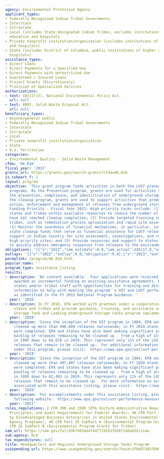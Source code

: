 ```yaml
---
agency: Environmental Protection Agency
applicant_types:
- Federally Recognized lndian Tribal Governments
- Interstate
- Intrastate
- Local (includes State-designated lndian Tribes, excludes institutions of higher
  education and hospitals
- Private nonprofit institution/organization (includes institutions of higher education
  and hospitals)
- State (includes District of Columbia, public institutions of higher education and
  hospitals)
assistance_types:
- Direct Loans
- Direct Payments for a Specified Use
- Direct Payments with Unrestricted Use
- Guaranteed / Insured Loans
- Project Grants (Discretionary)
- Provision of Specialized Services
authorizations:
- text: 102(2)(I), National Environmental Policy Act.
  url: null
- text: 8001, Solid Waste Disposal Act.
  url: null
beneficiary_types:
- Anyone/general public
- Federally Recognized Indian Tribal Governments
- Interstate
- Intrastate
- Local
- Private nonprofit institution/organization
- State
- U.S. Territories
categories:
- Environmental Quality - Solid Waste Management
cfda: '66.816'
fiscal_year: '2022'
grants_url: https://grants.gov/search-grants?cfda=66.816
is_subpart_f: 1
layout: program
objective: 'This grant program funds activities in both the LUST prevention and cleanup
  programs. On the Prevention program, grants are used for activities that promote
  the prevention, compliance, and identification of underground storage tanks. For
  the cleanup program, grants are used to support activities that promote corrective
  action, enforcement and management of releases from underground storage tank systems.
  Funding Priority - Fiscal Year 2023: High priority tasks include: (1) Working with
  states and tribes within available resources to reduce the number of sites that
  have not reached cleanup completion; (2) Provide targeted training to states and
  tribes, such as remediation process optimization and rapid site assessment techniques;
  (3) Monitor the soundness of financial mechanisms, in particular, insurance and
  state cleanup funds that serve as financial assurance for LUST releases; (4) Provide
  support in Indian Country for site assessment, investigations, and remediation of
  high priority sites; and (5) Provide resources and support to states and tribes
  to quickly address emergency responses from releases to the environment.'
obligations: '[{"x":"2022","sam_estimate":0.0,"sam_actual":245117.0,"usa_spending_actual":360000.0},{"x":"2023","sam_estimate":160500.0,"sam_actual":0.0,"usa_spending_actual":1580822.0},{"x":"2024","sam_estimate":160500.0,"sam_actual":0.0,"usa_spending_actual":406424.0}]'
outlays: '[{"x":"2022","outlay":0.0,"obligation":0.0},{"x":"2023","outlay":818902.75,"obligation":1505368.0},{"x":"2024","outlay":0.0,"obligation":0.0}]'
permalink: /program/66.816.html
popular_name: ''
program_type: assistance_listing
results:
- description: 'No content available.  Four applications were received and will be
    awarded as incremental funding on existing assistance agreements. Recipients provide
    states and/or tribal staff with opportunities for training and dissemination of
    information to help with meeting the program''s UST and LUST performance measures,
    as identified in the FY 2015 National Program Guidance. '
  year: '2016'
- description: In FY 2018, EPA worked with grantees under a cooperative grant to engage
    states and tribes and provide guidance, training, and assistance on Underground
    Storage Tank and Leaking Underground Storage tanks program implementation.
  year: '2018'
- description: 'Since the inception of the UST program in 1984, EPA and states have
    cleaned up more than 490,000 releases nationwide; in FY 2019 alone, 8,358 cleanups
    were completed. EPA and states have also been making significant progress in the
    backlog of releases remaining to be cleaned up - from a high of almost 172,000
    in 1995 down to 64,670 in 2019. This represent only 11% of the LUST backlog of
    releases that remain to be cleaned up.  For additional information on accomplishments
    under this program, please visit:  https://www.epa.gov/ust/ust-performance-measures'
  year: '2019'
- description: 'Since the inception of the UST program in 1984, EPA and states have
    cleaned up more than 497,407 releases nationwide; in FY 2020 alone, 7,211 cleanups
    were completed. EPA and states have also been making significant progress in the
    backlog of releases remaining to be cleaned up - from a high of almost 172,000
    in 1995 down to 62,493 in 2019. This represents only 11% of the LUST backlog of
    releases that remain to be cleaned up.  For more information on accomplishments
    associated with this assistance listing, please visit:  https://www.epa.gov/ust/ust-program-facts.'
  year: '2020'
- description: 'For accomplishments under this assistance listing, please visit the
    following website:  https://www.epa.gov/ust/ust-performance-measures.'
  year: '2023'
rules_regulations: 2 CFR 200 and 1500 (EPA Uniform Administrative Requirements, Cost
  Principles, and Audit Requirements for Federal Awards); 40 CFR Part 33 (Participation
  by Disadvantaged Business Enterprises in United States Environmental Protection
  Agency Programs); 40 CFR Part 35 SubPart A (Environmental Program Grants) and 40
  CFR 35 SubPart B (Environmental Program Grants for Tribes).
sam_url: https://sam.gov/fal/d3b74034e4744f719101fb56f2dda81d/view
sub-agency: N/A
tax_expenditures: null
title: Headquarters and Regional Underground Storage Tanks Program
usaspending_url: https://www.usaspending.gov/search/?hash=3f6b97383f890642eb5a53c96ea7ca32
---
```

